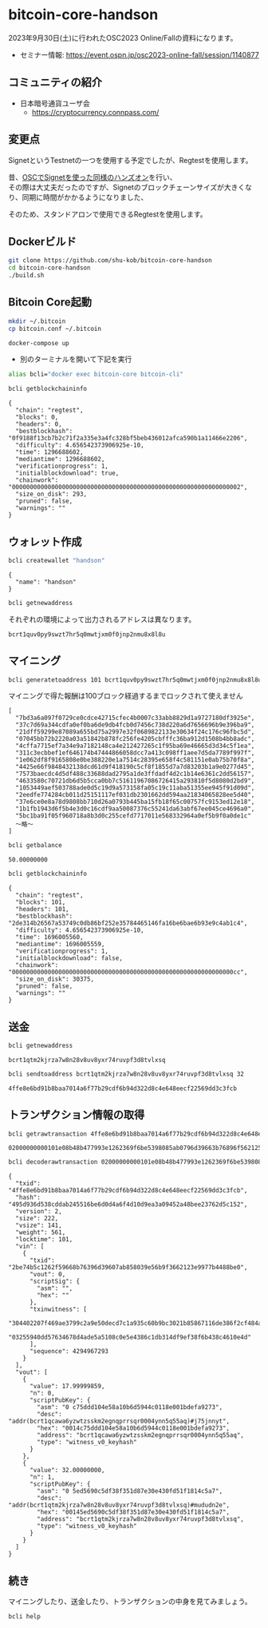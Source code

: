 # bitcoin-core-handson

2023年9月30日(土)に行われたOSC2023 Online/Fallの資料になります。

- セミナー情報: https://event.ospn.jp/osc2023-online-fall/session/1140877

## コミュニティの紹介

- 日本暗号通貨ユーザ会
  - https://cryptocurrency.connpass.com/

## 変更点

SignetというTestnetの一つを使用する予定でしたが、Regtestを使用します。

昔、[OSCでSignetを使った同様のハンズオン](https://qiita.com/shu-kob/items/488b291ce40fbc398c3c)を行い、<br>
その際は大丈夫だったのですが、Signetのブロックチェーンサイズが大きくなり、同期に時間がかかるようになりました、

そのため、スタンドアロンで使用できるRegtestを使用します。

## Dockerビルド

```bash
git clone https://github.com/shu-kob/bitcoin-core-handson
cd bitcoin-core-handson
./build.sh
```

## Bitcoin Core起動

```bash
mkdir ~/.bitcoin
cp bitcoin.conf ~/.bitcoin
```

```bash
docker-compose up
```

- 別のターミナルを開いて下記を実行

```bash
alias bcli="docker exec bitcoin-core bitcoin-cli"

bcli getblockchaininfo
```

```
{
  "chain": "regtest",
  "blocks": 0,
  "headers": 0,
  "bestblockhash": "0f9188f13cb7b2c71f2a335e3a4fc328bf5beb436012afca590b1a11466e2206",
  "difficulty": 4.656542373906925e-10,
  "time": 1296688602,
  "mediantime": 1296688602,
  "verificationprogress": 1,
  "initialblockdownload": true,
  "chainwork": "0000000000000000000000000000000000000000000000000000000000000002",
  "size_on_disk": 293,
  "pruned": false,
  "warnings": ""
}
```

## ウォレット作成

```bash
bcli createwallet "handson"
```

```
{
  "name": "handson"
}
```

```bash
bcli getnewaddress
```

それぞれの環境によって出力されるアドレスは異なります。

```
bcrt1quv0py9swzt7hr5q0mwtjxm0f0jnp2nmu8x8l8u
```

## マイニング

```bash
bcli generatetoaddress 101 bcrt1quv0py9swzt7hr5q0mwtjxm0f0jnp2nmu8x8l8u
```

マイニングで得た報酬は100ブロック経過するまでロックされて使えません

```
[
  "7bd3a6a097f0729ce0cdce42715cfec4b0007c33abb8829d1a9727180df3925e",
  "37c7d69a344cdfa0ef0ba6de9db4fcb0d7456c738d220a6d7656696b9e396ba9",
  "21dff59299e87089a655bd75a2997e32f0689822133e30634f24c176c96fbc5d",
  "07045bb72b2220a03a51842b878fc256fe4205cbfffc36ba912d1508b4bb8adc",
  "4cffa7715ef7a34e9a7182148ca4e212427265c1f95ba69e46665d3d34c5f1ea",
  "311c3ecbbef1ef646174b47444866058dcc7a413c098ff1aee7d5da7789f997f",
  "1e062df8f9165808e0be388220e1a7514c28395e658f4c581151e0ab75b70f8a",
  "4425e66f9848432138dcd61d9f418190c5cf8f1855d7a7d83203b1a9e0277d45",
  "7573baecdc4d5df488c33688dad2795a1de3ffdadf4d2c1b14e6361c2dd56157",
  "4633580c70721db6d5b5cca0bb7c51611967086726415a293810f5d8080d2bd9",
  "1053449aef503788ade0d5c19d9a573158fa05c19c11aba51355ee945f91d09d",
  "2eedfe774284cb011d25151117ef031db2301662dd594aa21834065828ee5d40",
  "37e6ce0e8a78d9808bb710d26a0793b445ba15fb18f65c00757fc9153ed12e18",
  "1b1fb1943d6f5b4e3d0c16cdf9aa50087376c55241da63abf67ee045ce4696a0",
  "5bc1ba91f05f960718a8b3d0c255cefd7717011e568332964a0ef5b9f0a0de1c"
  〜略〜
]
```

```bash
bcli getbalance
```

```
50.00000000
```

```bash
bcli getblockchaininfo
```

```
{
  "chain": "regtest",
  "blocks": 101,
  "headers": 101,
  "bestblockhash": "2de314b26567a53749c0db86bf252e35784465146fa16be6bae6b93e9c4ab1c4",
  "difficulty": 4.656542373906925e-10,
  "time": 1696005560,
  "mediantime": 1696005559,
  "verificationprogress": 1,
  "initialblockdownload": false,
  "chainwork": "00000000000000000000000000000000000000000000000000000000000000cc",
  "size_on_disk": 30375,
  "pruned": false,
  "warnings": ""
}
```

## 送金

```bash
bcli getnewaddress
```

```
bcrt1qtm2kjrza7w8n28v8uv8yxr74ruvpf3d8tvlxsq
```

```bash
bcli sendtoaddress bcrt1qtm2kjrza7w8n28v8uv8yxr74ruvpf3d8tvlxsq 32
```

```
4ffe8e6bd91b8baa7014a6f77b29cdf6b94d322d8c4e648eecf22569dd3c3fcb
```

## トランザクション情報の取得

```bash
bcli getrawtransaction 4ffe8e6bd91b8baa7014a6f77b29cdf6b94d322d8c4e648eecf22569dd3c3fcb
```

```
02000000000101e08b48b477993e1262369f6be5398085ab0796d39663b76896f562125c4be72b0000000000fdffffff0273d1496b00000000160014c75ddd104e58a10b6d5944c0118e001bdefa92730020bcbe000000001600145ed5690c5df38f351d87e30e430fd51f1814c5a70247304402207f469ae3799c2a9e50decd7c1a935c60b9bc3021b85867116de386f2cf484a6402205dc40fceb89621462424f3647d02d99f11c491a4bc00e928c9e6e204c1a13dcf012103255940dd57634678d4ade5a5108c0e5e4386c1db314df9ef38f6b438c4610e4d65000000
```

```bash
bcli decoderawtransaction 02000000000101e08b48b477993e1262369f6be5398085ab0796d39663b76896f562125c4be72b0000000000fdffffff0273d1496b00000000160014c75ddd104e58a10b6d5944c0118e001bdefa92730020bcbe000000001600145ed5690c5df38f351d87e30e430fd51f1814c5a70247304402207f469ae3799c2a9e50decd7c1a935c60b9bc3021b85867116de386f2cf484a6402205dc40fceb89621462424f3647d02d99f11c491a4bc00e928c9e6e204c1a13dcf012103255940dd57634678d4ade5a5108c0e5e4386c1db314df9ef38f6b438c4610e4d65000000
```

```
{
  "txid": "4ffe8e6bd91b8baa7014a6f77b29cdf6b94d322d8c4e648eecf22569dd3c3fcb",
  "hash": "495d936d538cddab245516be6d0d4a6f4d10d9ea3a09452a48bee23762d5c152",
  "version": 2,
  "size": 222,
  "vsize": 141,
  "weight": 561,
  "locktime": 101,
  "vin": [
    {
      "txid": "2be74b5c1262f59668b76396d39607ab858039e56b9f3662123e9977b4488be0",
      "vout": 0,
      "scriptSig": {
        "asm": "",
        "hex": ""
      },
      "txinwitness": [
        "304402207f469ae3799c2a9e50decd7c1a935c60b9bc3021b85867116de386f2cf484a6402205dc40fceb89621462424f3647d02d99f11c491a4bc00e928c9e6e204c1a13dcf01",
        "03255940dd57634678d4ade5a5108c0e5e4386c1db314df9ef38f6b438c4610e4d"
      ],
      "sequence": 4294967293
    }
  ],
  "vout": [
    {
      "value": 17.99999859,
      "n": 0,
      "scriptPubKey": {
        "asm": "0 c75ddd104e58a10b6d5944c0118e001bdefa9273",
        "desc": "addr(bcrt1qcawa6yzwtzsskm2egnqprrsqr0004ynn5q55aq)#j75jnnyt",
        "hex": "0014c75ddd104e58a10b6d5944c0118e001bdefa9273",
        "address": "bcrt1qcawa6yzwtzsskm2egnqprrsqr0004ynn5q55aq",
        "type": "witness_v0_keyhash"
      }
    },
    {
      "value": 32.00000000,
      "n": 1,
      "scriptPubKey": {
        "asm": "0 5ed5690c5df38f351d87e30e430fd51f1814c5a7",
        "desc": "addr(bcrt1qtm2kjrza7w8n28v8uv8yxr74ruvpf3d8tvlxsq)#mududn2e",
        "hex": "00145ed5690c5df38f351d87e30e430fd51f1814c5a7",
        "address": "bcrt1qtm2kjrza7w8n28v8uv8yxr74ruvpf3d8tvlxsq",
        "type": "witness_v0_keyhash"
      }
    }
  ]
}
```

## 続き

マイニングしたり、送金したり、トランザクションの中身を見てみましょう。

```bash
bcli help
```
